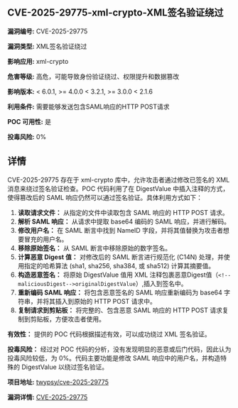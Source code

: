 ## CVE-2025-29775-xml-crypto-XML签名验证绕过

**漏洞编号:** CVE-2025-29775

**漏洞类型:** XML签名验证绕过

**影响应用:** xml-crypto

**危害等级:** 高危，可能导致身份验证绕过、权限提升和数据篡改

**影响版本:** < 6.0.1, >= 4.0.0
< 3.2.1, >= 3.0.0
< 2.1.6

**利用条件:** 需要能够发送包含SAML响应的HTTP POST请求

**POC 可用性:** 是

**投毒风险:** 0%

## 详情

CVE-2025-29775 存在于 xml-crypto 库中，允许攻击者通过修改已签名的 XML 消息来绕过签名验证检查。POC 代码利用了在 DigestValue 中插入注释的方式，使得篡改后的 SAML 响应仍然可以通过签名验证。具体利用方式如下：

1.  **读取请求文件：** 从指定的文件中读取包含 SAML 响应的 HTTP POST 请求。
2.  **解析 SAML 响应：** 从请求中提取 base64 编码的 SAML 响应，并进行解码。
3.  **修改用户名：** 在 SAML 断言中找到 NameID 字段，并将其值替换为攻击者想要冒充的用户名。
4.  **移除原始签名：** 从 SAML 断言中移除原始的数字签名。
5.  **计算恶意 Digest 值：** 对修改后的 SAML 断言进行规范化 (C14N) 处理，并使用指定的哈希算法 (sha1, sha256, sha384, 或 sha512) 计算其摘要值。
6.  **构造恶意签名：** 将原始 DigestValue 值用 XML 注释包裹恶意Digest值（`<!--maliciousDigest-->originalDigestValue`）,插入到签名中。
7.  **重新编码 SAML 响应：** 将包含恶意签名的 SAML 响应重新编码为 base64 字符串，并将其插入到原始的 HTTP POST 请求中。
8.  **复制请求到剪贴板：** 将完整的、包含恶意 SAML 响应的 HTTP POST 请求复制到剪贴板，方便攻击者使用。

**有效性：** 提供的 POC 代码根据描述有效，可以成功绕过 XML 签名验证。

**投毒风险：**  经过对 POC 代码的分析，没有发现明显的恶意或后门代码，因此认为投毒风险较低，为 0%。代码主要功能是修改 SAML 响应中的用户名，并构造特殊的 DigestValue 以绕过签名验证。


**项目地址:** [twypsy/cve-2025-29775](https://github.com/twypsy/cve-2025-29775)

**漏洞详情:** [CVE-2025-29775](https://nvd.nist.gov/vuln/detail/CVE-2025-29775)